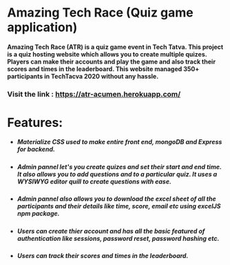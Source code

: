 # Amazing Tech Race (Quiz game application)
#### Amazing Tech Race (ATR) is a quiz game event in Tech Tatva. This project is a quiz hosting website which allows you to create multiple quizes. Players can make their accounts and play the game and also track their scores and times in the leaderboard. This website managed 350+ participants in TechTacva 2020 without any hassle.

### Visit the link : https://atr-acumen.herokuapp.com/

# Features:
  - ##### Materialize CSS used to make entire front end, mongoDB and Express for backend.
  - ##### Admin pannel let's you create quizes and set their start and end time. It also allows you to add questions and to a particular quiz. It uses a WYSIWYG editor quill to create questions with ease. 
  - ##### Admin pannel also allows you to download the excel sheet of all the participants and their details like time, score, email etc using excelJS npm package.
  - ##### Users can create thier account and has all the basic featured of authentication like sessions, password reset, password hashing etc.
  - ##### Users can track their scores and times in the leaderboard.
